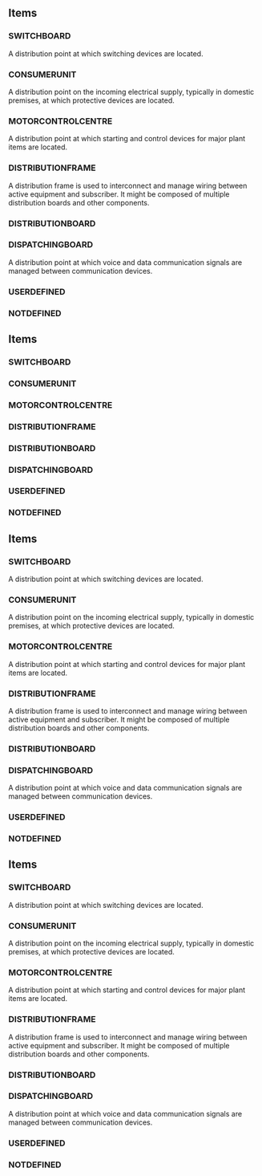 
## Items

### SWITCHBOARD
A distribution point at which switching devices are located.

### CONSUMERUNIT
A distribution point on the incoming electrical supply, typically in domestic premises, at which protective devices are located.

### MOTORCONTROLCENTRE
A distribution point at which starting and control devices for major plant items are located.

### DISTRIBUTIONFRAME
A distribution frame is used to interconnect and manage wiring between active equipment and subscriber. It might be composed of multiple distribution boards and other components.

### DISTRIBUTIONBOARD
### DISPATCHINGBOARD
A distribution point at which voice and data communication signals are managed between communication devices.

### USERDEFINED
### NOTDEFINED

## Items

### SWITCHBOARD


### CONSUMERUNIT


### MOTORCONTROLCENTRE


### DISTRIBUTIONFRAME


### DISTRIBUTIONBOARD


### DISPATCHINGBOARD


### USERDEFINED


### NOTDEFINED


## Items

### SWITCHBOARD
A distribution point at which switching devices are located.

### CONSUMERUNIT
A distribution point on the incoming electrical supply, typically in domestic premises, at which protective devices are located.

### MOTORCONTROLCENTRE
A distribution point at which starting and control devices for major plant items are located.

### DISTRIBUTIONFRAME
A distribution frame is used to interconnect and manage wiring between active equipment and subscriber. It might be composed of multiple distribution boards and other components.

### DISTRIBUTIONBOARD


### DISPATCHINGBOARD
A distribution point at which voice and data communication signals are managed between communication devices.

### USERDEFINED


### NOTDEFINED


## Items

### SWITCHBOARD
A distribution point at which switching devices are located.

### CONSUMERUNIT
A distribution point on the incoming electrical supply, typically in domestic premises, at which protective devices are located.

### MOTORCONTROLCENTRE
A distribution point at which starting and control devices for major plant items are located.

### DISTRIBUTIONFRAME
A distribution frame is used to interconnect and manage wiring between active equipment and subscriber. It might be composed of multiple distribution boards and other components.

### DISTRIBUTIONBOARD


### DISPATCHINGBOARD
A distribution point at which voice and data communication signals are managed between communication devices.

### USERDEFINED


### NOTDEFINED

